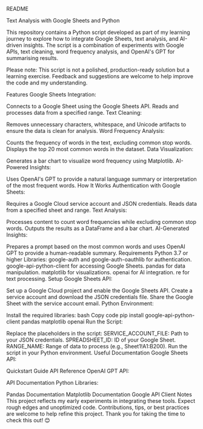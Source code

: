 README

Text Analysis with Google Sheets and Python

This repository contains a Python script developed as part of my learning journey to explore how to integrate Google Sheets, text analysis, and AI-driven insights. The script is a combination of experiments with Google APIs, text cleaning, word frequency analysis, and OpenAI's GPT for summarising results.

Please note: This script is not a polished, production-ready solution but a learning exercise. Feedback and suggestions are welcome to help improve the code and my understanding.

Features
Google Sheets Integration:

Connects to a Google Sheet using the Google Sheets API.
Reads and processes data from a specified range.
Text Cleaning:

Removes unnecessary characters, whitespace, and Unicode artifacts to ensure the data is clean for analysis.
Word Frequency Analysis:

Counts the frequency of words in the text, excluding common stop words.
Displays the top 20 most common words in the dataset.
Data Visualization:

Generates a bar chart to visualize word frequency using Matplotlib.
AI-Powered Insights:

Uses OpenAI's GPT to provide a natural language summary or interpretation of the most frequent words.
How It Works
Authentication with Google Sheets:

Requires a Google Cloud service account and JSON credentials.
Reads data from a specified sheet and range.
Text Analysis:

Processes content to count word frequencies while excluding common stop words.
Outputs the results as a DataFrame and a bar chart.
AI-Generated Insights:

Prepares a prompt based on the most common words and uses OpenAI GPT to provide a human-readable summary.
Requirements
Python 3.7 or higher
Libraries:
google-auth and google-auth-oauthlib for authentication.
google-api-python-client for accessing Google Sheets.
pandas for data manipulation.
matplotlib for visualizations.
openai for AI integration.
re for text processing.
Setup
Google Sheets API:

Set up a Google Cloud project and enable the Google Sheets API.
Create a service account and download the JSON credentials file.
Share the Google Sheet with the service account email.
Python Environment:

Install the required libraries:
bash
Copy code
pip install google-api-python-client pandas matplotlib openai
Run the Script:

Replace the placeholders in the script:
SERVICE_ACCOUNT_FILE: Path to your JSON credentials.
SPREADSHEET_ID: ID of your Google Sheet.
RANGE_NAME: Range of data to process (e.g., Sheet1!A1:B200).
Run the script in your Python environment.
Useful Documentation
Google Sheets API:

Quickstart Guide
API Reference
OpenAI GPT API:

API Documentation
Python Libraries:

Pandas Documentation
Matplotlib Documentation
Google API Client
Notes
This project reflects my early experiments in integrating these tools.
Expect rough edges and unoptimized code.
Contributions, tips, or best practices are welcome to help refine this project.
Thank you for taking the time to check this out! 😊
